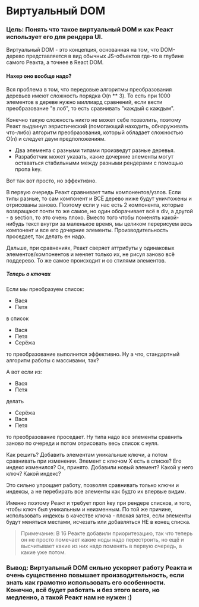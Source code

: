 # Виртуальный DOM

### Цель: Понять что такое виртуальный DOM и как Реакт использует его для рендера UI.

Виртуальный DOM - это концепция, основанная на том, что DOM-дерево представляется в вид обычных JS-объектов где-то
в глубине самого Реакта, а точнее в React DOM.

#### Нахер оно вообще надо?

Вся проблема в том, что передовые алгоритмы преобразования деревьев имеют сложность порядка O(n ** 3). То есть при 1000
элементов в дереве нужно миллиард сравнений, если вести преобразование "в лоб", то есть сравнивать "каждый с каждым".

Конечно такую сложность никто не может себе позволить, поэтому Реакт выдвинул эвристический (помогающий находить, 
обнаруживать что-либо) алгоритм преобразования, который обладает сложностью О(n) и следует двум предположениям.

- Два элемента с разными типами произведут разные деревья.
- Разработчик может указать, какие дочерние элементы могут оставаться стабильными между разными рендерами с помощью пропа key.

Вот так вот просто, но эффективно.

В первую очередь Реакт сравнивает типы компонентов/узлов. Если типы разные, то сам компонент и ВСЁ дерево ниже будут
уничтожены и отрисованы заново. Поэтому если у нас есть 2 компонента, которые возвращают почти то же самое, но один 
оборачивает всё в div, а другой - в section, то это очень плохо. Вместо того чтобы поменять какой-нибудь текст внутри
за маленькое время, мы целиком перерисуем весь компонент и все его дочерние элементы. Производительность проседает,
так делать ен надо.

Дальше, при сравнениях, Реакт сверяет аттрибуты у одинаковых элементов/компонентов и меняет только их, не рисуя заново 
всё поддерево. То же самое происходит и со стилями элементов.

##### Теперь о ключах

Если мы преобразуем список:
- Вася
- Петя

в список

- Вася
- Петя
- Серёжа

то преобразование выполнится эффективно. Ну а что, стандартный алгоритм работы с массивами, так? 

А вот если из:
- Вася
- Петя

делать 

- Серёжа
- Вася
- Петя

то преобразование проседает. Ну типа надо все элементы сравнить заново по очереди и потом отрисовать весь список с нуля.


Как решить? Добавить элементам уникальные ключи, а потом сравнивать при изменении. Элемент с ключом Х есть в списке?
Его индекс изменился? Ок, принято. Добавили новый элемент? Какой у него ключ? Какой индекс?

Это сильно упрощает работу, позволяя сравнивать только ключи и индексы, а не перебирать все элементы как будто их 
впервые видим.

Именно поэтому Реакт и требует проп key при рендере списков, и того, чтобы ключ был уникальным и неизменным.
По той же причине, использовать индексы в качестве ключа - плохая затея, если элементы будут меняться местами, исчезать 
или добавляться НЕ в конец списка.


>Примечание: В 16 Реакте добавили приоритезацию, так что теперь он не просто помечает какие ноды надо перестроить, но
> ещё и высчитывает какие из них надо поменять в первую очередь, а какие уже потом.

<h3> Вывод: Виртуальный DOM сильно ускоряет работу Реакта и очень существенно повышает производительность, 
если знать как грамотно использовать его особенности. Конечно, всё будет работать и без этого всего, но медленно,
а такой Реакт нам не нужен :)</h3>